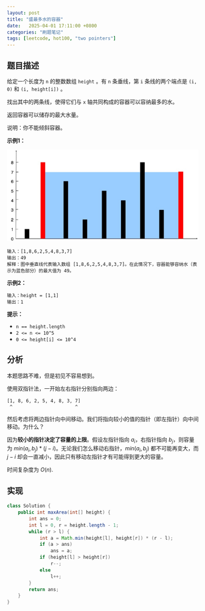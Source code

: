 ```yaml
---
layout: post
title: "盛最多水的容器"
date:   2025-04-01 17:11:00 +0800
categories: "刷题笔记"
tags: [leetcode, hot100, "two pointers"]
---
```

## 题目描述
给定一个长度为 `n` 的整数数组 `height` 。有 `n` 条垂线，第 `i` 条线的两个端点是 `(i, 0)` 和 `(i, height[i])` 。

找出其中的两条线，使得它们与 `x` 轴共同构成的容器可以容纳最多的水。

返回容器可以储存的最大水量。

说明：你不能倾斜容器。

**示例1：**

![alt text](../assets/lc11/image.png)
```
输入：[1,8,6,2,5,4,8,3,7]
输出：49 
解释：图中垂直线代表输入数组 [1,8,6,2,5,4,8,3,7]。在此情况下，容器能够容纳水（表示为蓝色部分）的最大值为 49。
```

**示例2：**
```
输入：height = [1,1]
输出：1
```

**提示：**

- `n == height.length`
- `2 <= n <= 10^5`
- `0 <= height[i] <= 10^4`

## 分析
本题思路不难，但是初见不容易想到。

使用双指针法，一开始左右指针分别指向两边：
```
[1, 8, 6, 2, 5, 4, 8, 3, 7]
 ^                       ^
```
然后考虑将两边指针向中间移动。我们将指向较小的值的指针（即左指针）向中间移动。为什么？

因为**较小的指针决定了容量的上限**。假设左指针指向 $a_i$，右指针指向 $b_j$，则容量为 $min(a_i, b_j) * (j - i)$。无论我们怎么移动右指针，$min(a_i, b_j)$ 都不可能再变大，而 $j - i$ 却会一直减小，因此只有移动左指针才有可能得到更大的容量。

时间复杂度为 $O(n)$.

## 实现
```java
class Solution {
    public int maxArea(int[] height) {
        int ans = 0;
        int l = 0, r = height.length - 1;
        while (r > l) {
            int a = Math.min(height[l], height[r]) * (r - l);
            if (a > ans)
                ans = a;
            if (height[l] > height[r])
                r--;
            else
                l++;
        }
        return ans;
    }
}
```